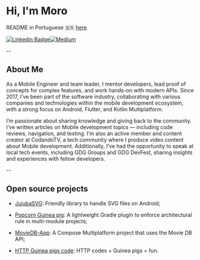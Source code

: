 # Hi, I'm Moro

README in Portuguese 🇧🇷 [here](README_ptBr.md)

[![Linkedin Badge](https://img.shields.io/badge/-LinkedIn-blue?style=flat-square&logo=Linkedin&logoColor=white)](https://www.linkedin.com/in/gabrielbronzattimoro15031994/)[![Medium](https://img.shields.io/badge/Medium-12100E?style=flat-square&logo=medium&logoColor=white)](https://medium.com/@gabrielbronzattimoro.es)

--

## About Me

As a Mobile Engineer and team leader, I mentor developers, lead proof of concepts for complex features, and work hands-on with modern APIs. Since 2017, I’ve been part of the software industry, collaborating with various companies and technologies within the mobile development ecosystem, with a strong focus on Android, Flutter, and Kotlin Multiplatform.

I’m passionate about sharing knowledge and giving back to the community. I’ve written articles on Mobile development topics — including code reviews, navigation, and testing. I’m also an active member and content creator at CodandoTV, a tech community where I produce video content about Mobile development. Additionally, I’ve had the opportunity to speak at local tech events, including GDG Groups and GDG DevFest, sharing insights and experiences with fellow developers.

--

## Open source projects

- [JujubaSVG](https://github.com/gabrielbmoro/jujubaSVG): Friendly library to handle SVG files on Android;

- [Popcorn Guinea pig](https://github.com/CodandoTV/popcorn-guineapig): A lightweight Gradle plugin to enforce architectural rule in multi-module projects;

- [MovieDB-App](https://gabrielbmoro.github.io/MovieDB-App): A Compose Multiplatform project that uses the Movie DB API;
  
- [HTTP Guinea pigs code](https://gabrielbmoro.github.io/httpguineapigscode): HTTP codes + Guinea pigs = fun.
